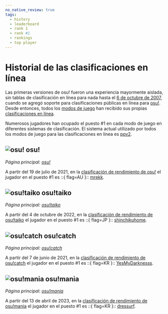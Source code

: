 ```yaml
---
no_native_review: true
tags:
  - history
  - leaderboard
  - rank 1
  - rank #1
  - rankings
  - top player
---
```


# Historial de las clasificaciones en línea

Las primeras versiones de osu! fueron una experiencia mayormente aislada, sin tablas de clasificación en línea para nada hasta el [6 de octubre de 2007](https://osu.ppy.sh/community/forums/topics/15?n=29), cuando se agregó soporte para clasificaciones públicas en línea para [osu!](/wiki/Game_mode/osu!). Desde entonces, todos los [modos de juego](/wiki/Game_mode) han recibido sus propias [clasificaciones en línea](https://osu.ppy.sh/rankings/osu/performance).

Numerosos jugadores han ocupado el puesto #1 en cada modo de juego en diferentes sistemas de clasificación. El sistema actual utilizado por todos los modos de juego para las clasificaciones en línea es [ppv2](/wiki/Performance_points/ppv2).

## ![][osu!] osu!

*Página principal: [osu!](osu!)*

A partir del 19 de julio de 2021, en la [clasificación de rendimiento de osu!](https://osu.ppy.sh/rankings/osu/performance) el jugador en el puesto #1 es ::{ flag=AU }:: [mrekk](https://osu.ppy.sh/users/7562902/osu).

## ![][osu!taiko] osu!taiko

*Página principal: [osu!taiko](osu!taiko)*

A partir del 4 de octubre de 2022, en la [clasificación de rendimiento de osu!taiko](https://osu.ppy.sh/rankings/taiko/performance) el jugador en el puesto #1 es ::{ flag=JP }:: [shinchikuhome](https://osu.ppy.sh/users/3174184/taiko).

## ![][osu!catch] osu!catch

*Página principal: [osu!catch](osu!catch)*

A partir del 7 de junio de 2021, en la [clasificación de rendimiento de osu!catch](https://osu.ppy.sh/rankings/fruits/performance) el jugador en el puesto #1 es ::{ flag=KR }:: [YesMyDarknesss](https://osu.ppy.sh/users/4158549/fruits).

## ![][osu!mania] osu!mania

*Página principal: [osu!mania](osu!mania)*

A partir del 13 de abril de 2023, en la [clasificación de rendimiento de osu!mania](https://osu.ppy.sh/rankings/mania/performance) el jugador en el puesto #1 es ::{ flag=KR }:: [dressurf](https://osu.ppy.sh/users/758406/mania).

[osu!]: /wiki/shared/mode/osu.png "osu!"
[osu!taiko]: /wiki/shared/mode/taiko.png "osu!taiko"
[osu!catch]: /wiki/shared/mode/catch.png "osu!catch"
[osu!mania]: /wiki/shared/mode/mania.png "osu!mania"
